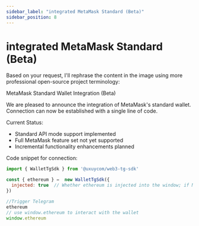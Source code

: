 ```yaml
---
sidebar_label: "integrated MetaMask Standard (Beta)"
sidebar_position: 8
---
```


# integrated MetaMask Standard (Beta)

Based on your request, I'll rephrase the content in the image using more professional open-source project terminology:

MetaMask Standard Wallet Integration (Beta)

We are pleased to announce the integration of MetaMask's standard wallet. Connection can now be established with a single line of code.

Current Status:
- Standard API mode support implemented
- Full MetaMask feature set not yet supported
- Incremental functionality enhancements planned

Code snippet for connection:
```javascript
import { WalletTgSdk } from '@uxuycom/web3-tg-sdk'

const { ethereum } =  new WalletTgSdk({ 
  injected: true  // Whether ethereum is injected into the window; if MetaMask is present, it will not be injected.
})

//Trigger Telegram
ethereum
// use window.ethereum to interact with the wallet
window.ethereum

```

